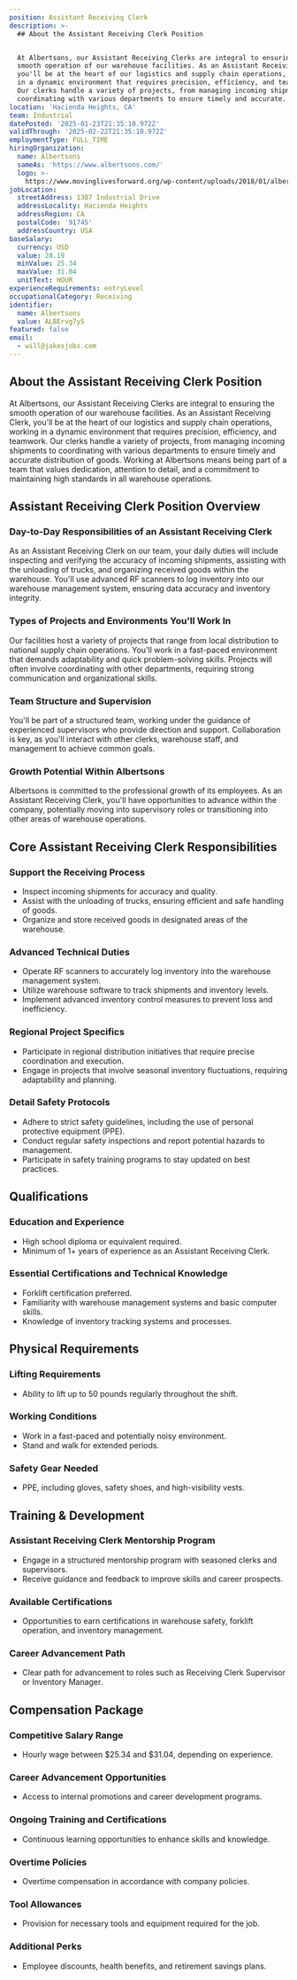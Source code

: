 ```yaml
---
position: Assistant Receiving Clerk
description: >-
  ## About the Assistant Receiving Clerk Position


  At Albertsons, our Assistant Receiving Clerks are integral to ensuring the
  smooth operation of our warehouse facilities. As an Assistant Receiving Clerk,
  you'll be at the heart of our logistics and supply chain operations, working
  in a dynamic environment that requires precision, efficiency, and teamwork.
  Our clerks handle a variety of projects, from managing incoming shipments to
  coordinating with various departments to ensure timely and accurate...
location: 'Hacienda Heights, CA'
team: Industrial
datePosted: '2025-01-23T21:35:10.972Z'
validThrough: '2025-02-22T21:35:10.972Z'
employmentType: FULL_TIME
hiringOrganization:
  name: Albertsons
  sameAs: 'https://www.albertsons.com/'
  logo: >-
    https://www.movinglivesforward.org/wp-content/uploads/2018/01/albertsons-logo.png
jobLocation:
  streetAddress: 1387 Industrial Drive
  addressLocality: Hacienda Heights
  addressRegion: CA
  postalCode: '91745'
  addressCountry: USA
baseSalary:
  currency: USD
  value: 28.19
  minValue: 25.34
  maxValue: 31.04
  unitText: HOUR
experienceRequirements: entryLevel
occupationalCategory: Receiving
identifier:
  name: Albertsons
  value: ALBErvg7y5
featured: false
email:
  - will@jakesjobs.com
---
```




## About the Assistant Receiving Clerk Position

At Albertsons, our Assistant Receiving Clerks are integral to ensuring the smooth operation of our warehouse facilities. As an Assistant Receiving Clerk, you'll be at the heart of our logistics and supply chain operations, working in a dynamic environment that requires precision, efficiency, and teamwork. Our clerks handle a variety of projects, from managing incoming shipments to coordinating with various departments to ensure timely and accurate distribution of goods. Working at Albertsons means being part of a team that values dedication, attention to detail, and a commitment to maintaining high standards in all warehouse operations.

## Assistant Receiving Clerk Position Overview

### Day-to-Day Responsibilities of an Assistant Receiving Clerk

As an Assistant Receiving Clerk on our team, your daily duties will include inspecting and verifying the accuracy of incoming shipments, assisting with the unloading of trucks, and organizing received goods within the warehouse. You'll use advanced RF scanners to log inventory into our warehouse management system, ensuring data accuracy and inventory integrity.

### Types of Projects and Environments You'll Work In

Our facilities host a variety of projects that range from local distribution to national supply chain operations. You'll work in a fast-paced environment that demands adaptability and quick problem-solving skills. Projects will often involve coordinating with other departments, requiring strong communication and organizational skills.

### Team Structure and Supervision

You'll be part of a structured team, working under the guidance of experienced supervisors who provide direction and support. Collaboration is key, as you'll interact with other clerks, warehouse staff, and management to achieve common goals.

### Growth Potential Within Albertsons

Albertsons is committed to the professional growth of its employees. As an Assistant Receiving Clerk, you'll have opportunities to advance within the company, potentially moving into supervisory roles or transitioning into other areas of warehouse operations.

## Core Assistant Receiving Clerk Responsibilities

### Support the Receiving Process

- Inspect incoming shipments for accuracy and quality.
- Assist with the unloading of trucks, ensuring efficient and safe handling of goods.
- Organize and store received goods in designated areas of the warehouse.

### Advanced Technical Duties

- Operate RF scanners to accurately log inventory into the warehouse management system.
- Utilize warehouse software to track shipments and inventory levels.
- Implement advanced inventory control measures to prevent loss and inefficiency.

### Regional Project Specifics

- Participate in regional distribution initiatives that require precise coordination and execution.
- Engage in projects that involve seasonal inventory fluctuations, requiring adaptability and planning.

### Detail Safety Protocols

- Adhere to strict safety guidelines, including the use of personal protective equipment (PPE).
- Conduct regular safety inspections and report potential hazards to management.
- Participate in safety training programs to stay updated on best practices.

## Qualifications

### Education and Experience

- High school diploma or equivalent required.
- Minimum of 1+ years of experience as an Assistant Receiving Clerk.

### Essential Certifications and Technical Knowledge

- Forklift certification preferred.
- Familiarity with warehouse management systems and basic computer skills.
- Knowledge of inventory tracking systems and processes.

## Physical Requirements

### Lifting Requirements

- Ability to lift up to 50 pounds regularly throughout the shift.

### Working Conditions

- Work in a fast-paced and potentially noisy environment.
- Stand and walk for extended periods.

### Safety Gear Needed

- PPE, including gloves, safety shoes, and high-visibility vests.

## Training & Development

### Assistant Receiving Clerk Mentorship Program

- Engage in a structured mentorship program with seasoned clerks and supervisors.
- Receive guidance and feedback to improve skills and career prospects.

### Available Certifications

- Opportunities to earn certifications in warehouse safety, forklift operation, and inventory management.

### Career Advancement Path

- Clear path for advancement to roles such as Receiving Clerk Supervisor or Inventory Manager.

## Compensation Package

### Competitive Salary Range

- Hourly wage between $25.34 and $31.04, depending on experience.

### Career Advancement Opportunities

- Access to internal promotions and career development programs.

### Ongoing Training and Certifications

- Continuous learning opportunities to enhance skills and knowledge.

### Overtime Policies

- Overtime compensation in accordance with company policies.

### Tool Allowances

- Provision for necessary tools and equipment required for the job.

### Additional Perks

- Employee discounts, health benefits, and retirement savings plans.
